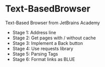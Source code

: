 # Text-BasedBrowser
Text-Based Browser from JetBrains Academy
- Stage 1: Address line
- Stage 2: Get pages with / without cache
- Stage 3: Implement a Back button
- Stage 4: Use requests library
- Stage 5: Parsing Tags
- Stage 6: Format links as BLUE
